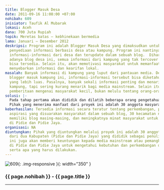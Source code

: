 ```yaml
---
title: Blogger Masuk Desa
date: 2011-09-16 11:08:00 +07:00
nohibah: 609
inisiator: Taufik Al Mubarak
lokasi: Aceh
dana: 700 Juta Rupiah
topik: Meretas batas – kebhinekaan bermedia
lama: Januari – Desember 2012
deskripsi: Program ini adalah Blogger Masuk Desa yang dimaksudkan untuk mendorong
  penyediaan informasi berbasis desa atau kampung. Program ini nantinya akan menyediakan
  informasi-informasi dari desa dan terupdate dalam sebuah blog.  Diharapkan dengan
  adanya blog desa ini, semua informasi dari kampung yang tak tercover media mainstream
  bisa tersedia. Selain itu, akan memotivasi masyarakat untuk memanfaatkan blog dalam
  menyebarkan informasi dan kearifan lokal.
masalah: Banyak informasi di kampung yang luput dari pantauan media. Dengan adanya
  blogger masuk kampung ini, informasi-informasi tersebut bisa diketahui kalangan
  yang lebih luas. Pasalnya, banyak sekali informasi penting dan menarik berasal dari
  kampung, tapi sering kurang menarik bagi media mainstream. Selain itu kita ingin
  pemberitaan mengenai masyarakat kecil, bukan melulu tentang orang-orang ternama.
solusi: |-
  Pada tahap pertama akan dididik dan dilatih beberapa orang pengetahuan menulis (minimal menulis berita dan artikel) serta pengetahuan cara membuat dan menggunakan blog. Selanjutnya akan dibuat sebuah blog utama serta masing-masing blog setiap kecamatan. Orang-orang yang sudah dilatih nantinya akan ditempatkan minimal satu orang per kecamatan. Mereka yang akan aktif menulis dan meliput informasi di kampung-kampung dalam kecamatan di bawah tanggung jawabnya. Sehingga nantinya semua informasi dari desa bisa tercover dalam sebuah blog dan diakses oleh kalangan luas.
  Pihak yang menerima manfaat dari proyek ini adalah 30 anggota masyarakat dari dua Kabupaten (Pidie dan Pidie Jaya) yang dididik sebagai penulis blog. Proyek ini juga akan memberi keuntungan kepada media mainstream atau pemangku kepentingan di Pidie dan Pidie Jaya untuk mengetahui kebutuhan dan perkembangan di daerahnya serta apa yang harus dilakukan.
keberhasilan: Tersedia informasi secara teratur tentang perkembangan, peristiwa atau
  aspirasi yang disuarakan masyarakat dalam sebuah blog, 30 kecamatan nantinya akan
  memiliki blog masing-masing, dan meningkatnya minat masyarakat untuk menulis blog
  di Pidie dan Pidie Jaya.
organisasi: NA
diuntungkan: Pihak yang diuntungkan melalui proyek ini adalah 30 anggota masyarakat
  dari dua Kabupaten (Pidie dan Pidie Jaya) yang dididik sebagai penulis blog. Proyek
  ini juga akan memberi keuntungan kepada media mainstream atau pemangku kepentingan
  di Pidie dan Pidie Jaya untuk mengetahui kebutuhan dan perkembangan di daerahnya
  serta apa yang harus dilakukan.
---
```


![609](/static/img/hibahcmb/609.png){: .img-responsive }{: width="350" }

### {{ page.nohibah }} - {{ page.title }}

---
